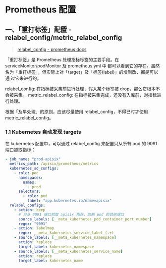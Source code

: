 # Prometheus 配置

## 一、「重打标签」配置 - relabel_config/metric_relabel_config

> [relabel_config - prometheus docs](https://prometheus.io/docs/prometheus/latest/configuration/configuration/#relabel_config)

「重打标签」是 Prometheus 处理指标标签的主要手段。在 serviceMonitor/podMonitor 及 prometheus.yml 中
都可以看到它的存在。虽然名为「重打标签」，但实际上对「target」及「标签(label)」的增删改，都是可以通
过它来进行的。

relabel_config: 在指标被采集前进行处理，假入某个标签被 drop，那么它根本不会被采集。
metric_relabel_config: 在指标被采集完成，还没有入库前，对指标进行处理。

根据「及早处理」的原则，应该尽量使用 relabel_config，不得已时才使用 metric_relabel_config。

### 1.1 Kubernetes 自动发现 targets

在 kubernetes 配置中，可以通过 relabel_config 来配置只从所有 pod 的 9091 端口抓取指标：

```yaml
- job_name: "prod-apisix"
  metrics_path: /apisix/prometheus/metrics
  kubernetes_sd_configs:
    - role: pod
      namespaces:
        names:
          - prod
      selectors:
        - role: pod
          label: "app.kubernetes.io/name=apisix"
  relabel_configs:
    - action: keep
      # 只从 9091 端口抓取 apisix 指标，忽略 pod 的其他端口
      source_labels: [__meta_kubernetes_pod_container_port_number]
      regex: "9091"
    - action: labelmap
      regex: __meta_kubernetes_service_label_(.+)
    - source_labels: [__meta_kubernetes_namespace]
      action: replace
      target_label: kubernetes_namespace
    - source_labels: [__meta_kubernetes_service_name]
      action: replace
      target_label: kubernetes_name
```
